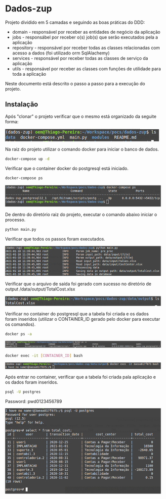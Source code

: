 # Dados-zup

Projeto dividido em 5 camadas e seguindo as boas práticas do DDD:<br/>
* domain - responsável por receber as entidades de negócio da aplicação
* jobs - responsábel por receber o(s) job(s) que serão executados pela a aplicação
* repository - responsável por receber todas as classes relacionadas com acesso a dados (foi utilizado orm SqlAlachemy)
* services - responsável por receber todas as classes de serviço da aplicação
* utils - responsável por receber as classes com funções de utilidade para toda a aplicação


Neste documento está descrito o passo a passo para a execução do projeto. 

## Instalação

Após "clonar" o projeto verificar que o mesmo está organizado da seguite forma:

![alt text](https://github.com/thiagop7/dados-zup/blob/main/clone.png)

Na raiz do projeto utilizar o comando docker para iniciar o banco de dados.

```bash
docker-compose up -d
```

Verificar que o container docker do postgresql está iniciado.

```bash
docker-compose ps
```

![alt text](https://github.com/thiagop7/dados-zup/blob/main/imageposgres.png)

De dentro do diretório raiz do projeto, executar o comando abaixo iniciar o processo.

```bash
python main.py
```

Verificar que todos os passos foram executados.

![alt text](https://github.com/thiagop7/dados-zup/blob/main/log.png)

Verificar que o arquivo de saída foi gerado com sucesso no diretório de output /data/output/TotalCost.xlsx

![alt text](https://github.com/thiagop7/dados-zup/blob/main/output.png)

Verificar no container do postgresql que a tabela foi criada e os dados foram inseridos (utilizar o CONTAINER_ID gerado pelo docker para executar os comandos).

```bash
docker ps -a
```

![alt text](https://github.com/thiagop7/dados-zup/blob/main/dockerps.png)

```bash
docker exec -it [CONTAINER_ID] bash
```
![alt text](https://github.com/thiagop7/dados-zup/blob/main/dockerexec.png)

Após entrar no container, verificar que a tabela foi criada pala aplicação e os dados foram inseridos.

```bash
psql -U postgres
```
Password: pwd0123456789

![alt text](https://github.com/thiagop7/dados-zup/blob/main/result_banco.png)

